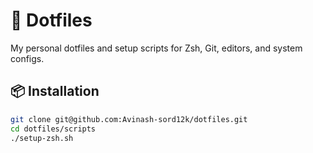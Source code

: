 # 🚀 Dotfiles

My personal dotfiles and setup scripts for Zsh, Git, editors, and system configs.

## 📦 Installation
```bash
git clone git@github.com:Avinash-sord12k/dotfiles.git
cd dotfiles/scripts
./setup-zsh.sh
